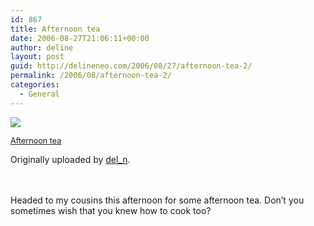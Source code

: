 ```yaml
---
id: 867
title: Afternoon tea
date: 2006-08-27T21:06:11+00:00
author: deline
layout: post
guid: http://delineneo.com/2006/08/27/afternoon-tea-2/
permalink: /2006/08/afternoon-tea-2/
categories:
  - General
---
```

[![](http://static.flickr.com/89/225947553_ca8b1ef4ff.jpg)](http://www.flickr.com/photos/del_n/225947553/ "photo sharing")

<span style="font-size: 0.9em; margin-top: 0px"><a href="http://www.flickr.com/photos/del_n/225947553/">Afternoon tea</a></p> 

<p>
  Originally uploaded by <a href="http://www.flickr.com/people/del_n/">del_n</a>.<br /> </span><br /> <br clear="all" />
</p>

<p>
  Headed to my cousins this afternoon for some afternoon tea. Don&#8217;t you sometimes wish that you knew how to cook too?
</p>